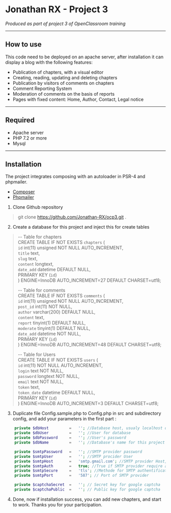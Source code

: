 Jonathan RX - Project 3
==
*Produced as part of project 3 of OpenClassroom training*

--------------
How to use
-

This code need to be deployed on an apache server, after installation it can display a blog with the following features:
- Publication of chapters, with a visual editor
- Creating, reading, updating and deleting chapters
- Publication by visitors of comments on chapters
- Comment Reporting System
- Moderation of comments on the basis of reports
- Pages with fixed content: Home, Author, Contact, Legal notice

--------------
Required
-

- Apache server 
- PHP 7.2 or more
- Mysql

--------------
Installation
-

The project integrates composing with an autoloader in PSR-4 and phpmailer.
- [Composer](https://github.com/composer/composer)
- [Phpmailer](https://github.com/PHPMailer/PHPMailer)

1. Clone Github repository
> git clone https://github.com/Jonathan-RX/ocp3.git .

2. Create a database for this project and inject this for create tables 
>-- Table for chapters  
>CREATE TABLE IF NOT EXISTS `chapters` (  
>  `id` int(11) unsigned NOT NULL AUTO_INCREMENT,  
>  `title` text,  
>  `slug` text,  
>  `content` longtext,  
>  `date_add` datetime DEFAULT NULL,  
>  PRIMARY KEY (`id`)  
>) ENGINE=InnoDB AUTO_INCREMENT=27 DEFAULT CHARSET=utf8;  
>
>-- Table for comments   
>CREATE TABLE IF NOT EXISTS `comments` (  
>  `id` int(11) unsigned NOT NULL AUTO_INCREMENT,  
>  `post_id` int(11) NOT NULL,  
> `author` varchar(200) DEFAULT NULL,  
>  `content` text,  
>  `report` tinyint(1) DEFAULT NULL,  
>  `moderate` tinyint(1) DEFAULT NULL,  
>  `date_add` datetime NOT NULL,  
>  PRIMARY KEY (`id`)  
>) ENGINE=InnoDB AUTO_INCREMENT=48 DEFAULT CHARSET=utf8;  
>
>-- Table for Users  
>CREATE TABLE IF NOT EXISTS `users` (  
>  `id` int(11) NOT NULL AUTO_INCREMENT,  
>  `login` text NOT NULL,  
>  `password` longtext NOT NULL,  
>  `email` text NOT NULL,  
>  `token` text,  
>  `token_date` datetime DEFAULT NULL,  
>  PRIMARY KEY (`id`)  
>) ENGINE=InnoDB AUTO_INCREMENT=3 DEFAULT CHARSET=utf8;  

3. Duplicate file Config.sample.php to Config.php in src and subdirectory config, and add your parameters in the first part :

```php
    private $dbHost         =   ''; //Database host, usualy localhost or 127.0.0.1
    private $dbUser         =   ''; //User for database
    private $dbPassword     =   ''; //User's password
    private $dbName         =   ''; //Database's name for this project

    private $smtpPassword   =   ''; //SMTP provider password
    private $smtpUser       =   ''; //SMTP procider User
    private $smtpHost       =   'smtp.gmail.com'; //SMTP provider Host, Google by default
    private $smtpAuth       =   true; //True if SMTP provider require authentification
    private $smtpSecure     =   'tls'; //Methode for SMTP authentification
    private $smtpPort       =   '587'; // Port of SMTP provider

    private $captchaSecret  =   ''; // Secret key for google captcha
    private $captchaPublic  =   ''; // Public key for google captcha
```

4. Done, now if installation success, you can add new chapters, and start to work. Thanks you for your participation.